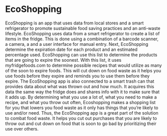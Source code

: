# EcoShopping
EcoShopping is an app that uses data from local stores and a smart refrigerator to promote sustainable food saving practices and an anti-waste lifestyle. EcoShopping uses data from a smart refrigerator to create a list of items in the fridge. This is done using a combination of a barcode scanner, a camera, a and a user interface for manual entry. Next, EcoShopping determine the expiration date for each product and an estimated percentage used. EcoShopping can use this list to determine the products that are going to expire the soonest. With this list, it uses myfridgefoods.com to determine possible recipes that would utilize as many of the soon to expire foods. This will cut down on food waste as it helps you use foods before they expire and reminds you to use them before they expire. The EcoShopping app is also connected to a smart trash can that provides data about what was thrown out and how much. It acquires this data the same way the fridge does and shares info with it to make sure that it adds up. By determining what you use a lot of, what you need to make a recipe, and what you throw out often, Ecoshopping makes a shopping list for you that lowers you food waste as it only has things that you’re likely to use and/or need. 
Thus, the EcoShopping app is a great part of the solution to combat food waste. It helps you cut out purchases that you are likely to throw out and cut down on food that is soon to go bad by prioritizing their use over others.
